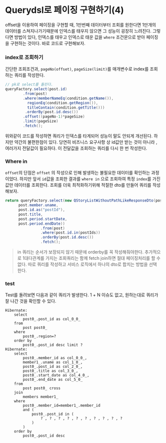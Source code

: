 # Querydsl로 페이징 구현하기(4)
offset을 이용하여 페이징을 구현할 때, 1만번째 데이터부터 조회를 원한다면 1만개의 데이터를 스쳐지나가기때문에 인덱스를 태우지 않으면 그 성능이 굉장히 느려진다. 그렇다면 방법이 있다, 인덱스를 태우고 인덱스로 태운 값을 ```where``` 조건문으로 받아 페이징을 구현하는 것이다. 바로 코드로 구현해보자.

### index로 조회하기
간단한 조회조건과, ```pageNo(offset)```, ```pageSize(limit)```를 매개변수로 index를 조회하는 쿼리를 작성한다.
```java
// pk로 select를 돌린다.
queryFactory.select(post.id)
		.from(post)
		.where(memberNameEq(condition.getName()),  
		  regionEq(condition.getRegion()),  
		  titleContain(condition.getTitle()))
		 .orderBy(post.id.desc())  
		.offset((pageNo-1)*pageSize)  
		.limit(pageSize)  
		.fetch();
```
위와같이 코드를 작성하면 쿼리가 인덱스를 타게되어 성능이 말도 안되게 개선된다. 하지만 약간의 불편한점이 있다. 당연히 비즈니스 요구사항 상 id값만 받는 것이 아니라 , 여러가지 전달값이 필요하다. 이 전달값을 조회하는 쿼리를 다시 한 번 작성한다.

### Where in
```offset```의 단점은 ```offset``` 의 작성으로 인해 발생하는 불필요한 데이터를 확인하는 과정이었다. 하지만 앞서 ```id```값을 조회한 결과를 ```where in``` 으로 조회하여 특정 ```index```를 가진 값만 데이터를 조회한다. 조회를 더욱 최적화하기위해 적절한 dto를 만들어 쿼리를 작성해보자.
```java
return queryFactory.select(new QStoryListWithoutPathLikeResponseDto(post.member.id.as("memberId"),  
	  post.member.uname,  
	  post.id.as("postId"),  
	  post.title,  
	  post.period.startDate,  
	  post.period.endDate))  
                .from(post)  
                .where(post.id.in(postIds))  
                .orderBy(post.id.desc())  
                .fetch();
```
> in 쿼리는 순서가 보장되지 않기 때문에 orderby를 꼭 작성해줘야한다.
> 추가적으로 1대다관계를 가지는 조회쿼리는 함께 fetch join하면 절대 페이징처리를 할 수 없다. 따로 쿼리를 작성하고 서비스 로직에서 하나의 dto로 합치는 방법을 선택한다.

### test
Test를 돌려보면 다음과 같이 쿼리가 발생한다.
1 + N 이슈도 없고, 원하는대로 쿼리가 잘 나간 것을 확인할 수 있다.
```
Hibernate: 
    select
        post0_.post_id as col_0_0_ 
    from
        post post0_ 
    where
        post0_.region=? 
    order by
        post0_.post_id desc limit ?
Hibernate: 
    select
        post0_.member_id as col_0_0_,
        member1_.uname as col_1_0_,
        post0_.post_id as col_2_0_,
        post0_.title as col_3_0_,
        post0_.start_date as col_4_0_,
        post0_.end_date as col_5_0_ 
    from
        post post0_ cross 
    join
        members member1_ 
    where
        post0_.member_id=member1_.member_id 
        and (
            post0_.post_id in (
                ? , ? , ? , ? , ? , ? , ? , ? , ? , ?
            )
        ) 
    order by
        post0_.post_id desc

```
